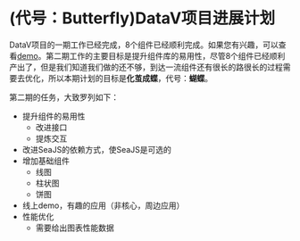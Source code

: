 (代号：Butterfly)DataV项目进展计划
====
DataV项目的一期工作已经完成，8个组件已经顺利完成。如果您有兴趣，可以查看[demo](http://datavlab.org/datavjs/)。第二期工作的主要目标是提升组件库的易用性，尽管8个组件已经顺利产出了，但是我们知道我们做的还不够，到达一流组件还有很长的路很长的过程需要去优化，所以本期计划的目标是**化茧成蝶**，代号：**蝴蝶**。

第二期的任务，大致罗列如下：

* 提升组件的易用性
  * 改进接口
  * 提炼交互
* 改进SeaJS的依赖方式，使SeaJS是可选的
* 增加基础组件
  * 线图
  * 柱状图
  * 饼图
* 线上demo，有趣的应用（非核心，周边应用）
* 性能优化
  * 需要给出图表性能数据

